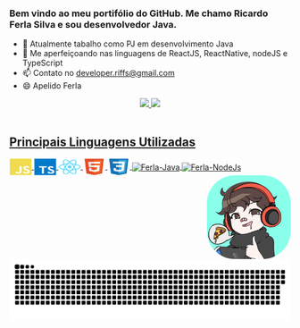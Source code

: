 ### Bem vindo ao meu portifólio do GitHub. Me chamo Ricardo Ferla Silva e sou desenvolvedor Java.


- 🔭 Atualmente tabalho como PJ em desenvolvimento Java
- 🌱 Me aperfeiçoando nas linguagens de ReactJS, ReactNative, nodeJS e TypeScript
- 📫 Contato no developer.riffs@gmail.com
- 😄 Apelido Ferla

<div align="center">
  <a href="https://github.com/riffs9720">
  <img height="180em" src="https://github-readme-stats.vercel.app/api?username=riffs9720&show_icons=true&theme=dracula&include_all_commits=true&count_private=true"/>
  <img height="180em" src="https://github-readme-stats.vercel.app/api/top-langs/?username=riffs9720&layout=compact&langs_count=7&theme=dracula"/>
</div>
  
<div style="display: inline_block"><br>
  <h2>Principais Linguagens Utilizadas</h2>
  <img align="center" alt="Ferla-Js" height="30" width="40" src="https://raw.githubusercontent.com/devicons/devicon/master/icons/javascript/javascript-plain.svg">
  <img align="center" alt="Ferla-Ts" height="30" width="40" src="https://raw.githubusercontent.com/devicons/devicon/master/icons/typescript/typescript-plain.svg">
  <img align="center" alt="Ferla-React" height="30" width="40" src="https://raw.githubusercontent.com/devicons/devicon/master/icons/react/react-original.svg">
  <img align="center" alt="Ferla-HTML" height="30" width="40" src="https://raw.githubusercontent.com/devicons/devicon/master/icons/html5/html5-original.svg">
  <img align="center" alt="Ferla-CSS" height="30" width="40" src="https://raw.githubusercontent.com/devicons/devicon/master/icons/css3/css3-original.svg">
  <img align="center" alt="Ferla-Java" height="30" width="40" src="https://cdn.jsdelivr.net/gh/devicons/devicon/icons/java/java-original-wordmark.svg">
  <img align="center" alt="Ferla-NodeJs" height="30" width="40" src="https://cdn.jsdelivr.net/gh/devicons/devicon/icons/nodejs/nodejs-original.svg">
  <img align="right" alt="Ferla-pic" height="150" style="border-radius:50px;" src="https://github.com/riffs9720/others/blob/master/ferla.gif">
</div>
  
  
  ##
  
  ![Snake animation](https://github.com/riffs9720/riffs9720/blob/output/github-contribution-grid-snake.svg)
